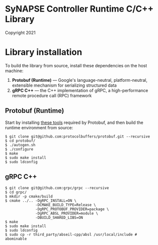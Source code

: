 # SyNAPSE Controller Runtime C/C++ Library
Copyright 2021

# Library installation
To build the library from source, install these dependencies on the host machine:
1. **Protobuf (Runtime)** — Google's language-neutral, platform-neutral, extensible mechanism for serializing structured data
2. **gRPC C++** — the C++ implementation of gRPC, a high-performance remote procedure call (RPC) framework

## Protobuf (Runtime)
Start by installing [these tools](https://github.com/protocolbuffers/protobuf/tree/master/src#c-installation---unix) required by Protobuf, and then build the runtime environment from source:

```shellscript
$ git clone git@github.com:protocolbuffers/protobuf.git --recursive
$ cd protobuf/
$ ./autogen.sh
$ ./configure
$ make
$ sudo make install
$ sudo ldconfig
```

## gRPC C++

```shellscript
$ git clone git@github.com:grpc/grpc --recursive
$ cd grpc/
$ mkdir -p cmake/build
$ cmake ../.. -DgRPC_INSTALL=ON \
              -DCMAKE_BUILD_TYPE=Release \
              -DgRPC_PROTOBUF_PROVIDER=package \
              -DgRPC_ABSL_PROVIDER=module \
              -DBUILD_SHARED_LIBS=ON
$ make
$ sudo make install
$ sudo ldconfig
$ sudo cp -r third_party/abseil-cpp/absl /usr/local/include # abominable
```

<!-- 
# Using the library

## Connector
The term connector is used to describe a client of a target switch.
Under the hood, a connector is a gRPC client of the gRPC server launched by the target switch (thus, we only aim at target switches that implement the P4Runtime).

To create a connector, call its constructor with the following arguments:
- `${grpcAddr}` — the address the gRPC server is listening at (in the format `<host>:<port>`, e.g. `10.0.2.5:50051`)
- `${p4InfoFilepath}` — the (relative or absolute) path to the `*.p4info.txt` file generated by the P4 compiler (this file contains metadata about the compiled P4 program, like actions, tables, register, etc.)

Example:
```c++
auto connector = new synapse::runtime::Connector(grpcAddr, p4InfoFilepath);
```
-->

<!-- todo does the connector start automatically? -->
<!-- todo what needs to be done? how to start it? -->
<!-- todo what's happening behind the curtain? -->
